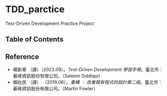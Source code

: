 # TDD_parctice
Test-Driven Development Practice Project



## Table of Contents





## Reference

- 楊新章 （譯）（2022.08）。*Test-Driven Development 學習手冊*。臺北市：碁峰資訊股份有限公司。（Saleem Siddiqui）
- 賴屹民 （譯） （2019.06）。*重構 ： 改善既有程式的設計第二版*。臺北市：碁峰資訊股份有限公司。（Martin Fowler）
